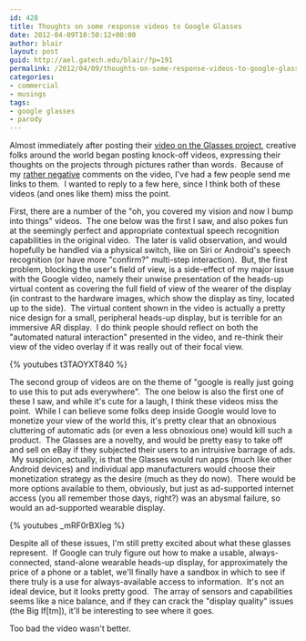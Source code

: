 ```yaml
---
id: 428
title: Thoughts on some response videos to Google Glasses
date: 2012-04-09T10:50:12+00:00
author: blair
layout: post
guid: http://ael.gatech.edu/blair/?p=191
permalink: /2012/04/09/thoughts-on-some-response-videos-to-google-glasses/
categories:
- commercial
- musings
tags:
- google glasses
- parody
---
```


Almost immediately after posting their [video on the Glasses project](https://plus.google.com/u/0/111626127367496192147/posts), creative folks around the world began posting knock-off videos, expressing their thoughts on the projects through pictures rather than words.  Because of my [rather negative](http://ael.gatech.edu/blair/2012/04/05/185/) comments on the video, I've had a few people send me links to them.  I wanted to reply to a few here, since I think both of these videos (and ones like them) miss the point.

First, there are a number of the "oh, you covered my vision and now I bump into things" videos.  The one below was the first I saw, and also pokes fun at the seemingly perfect and appropriate contextual speech recognition capabilities in the original video.  The later is valid observation, and would hopefully be handled via a physical switch, like on Siri or Android's speech recognition (or have more "confirm?" multi-step interaction).  But, the first problem, blocking the user's field of view, is a side-effect of my major issue with the Google video, namely their unwise presentation of the heads-up virtual content as covering the full field of view of the wearer of the display (in contrast to the hardware images, which show the display as tiny, located up to the side).  The virtual content shown in the video is actually a pretty nice design for a small, peripheral heads-up display, but is terrible for an immersive AR display.  I do think people should reflect on both the "automated natural interaction" presented in the video, and re-think their view of the video overlay if it was really out of their focal view.

{% youtubes t3TAOYXT840 %}

The second group of videos are on the theme of "google is really just going to use this to put ads everywhere".  The one below is also the first one of these I saw, and while it's cute for a laugh, I think these videos miss the point.  While I can believe some folks deep inside Google would love to monetize your view of the world this, it's pretty clear that an obnoxious cluttering of automatic ads (or even a less obnoxious one) would kill such a product.  The Glasses are a novelty, and would be pretty easy to take off and sell on eBay if they subjected their users to an intruisive barrage of ads.  My suspicion, actually, is that the Glasses would run apps (much like other Android devices) and individual app manufacturers would choose their monetization strategy as the desire (much as they do now).  There would be more options available to them, obviously, but just as ad-supported internet access (you all remember those days, right?) was an abysmal failure, so would an ad-supported wearable display.

{% youtubes _mRF0rBXIeg %}

Despite all of these issues, I'm still pretty excited about what these glasses represent.  If Google can truly figure out how to make a usable, always-connected, stand-alone wearable heads-up display, for approximately the price of a phone or a tablet, we'll finally have a sandbox in which to see if there truly is a use for always-available access to information.  It's not an ideal device, but it looks pretty good.  The array of sensors and capabilities seems like a nice balance, and if they can crack the "display quality" issues (the Big If[tm]), it'll be interesting to see where it goes.

Too bad the video wasn't better.
